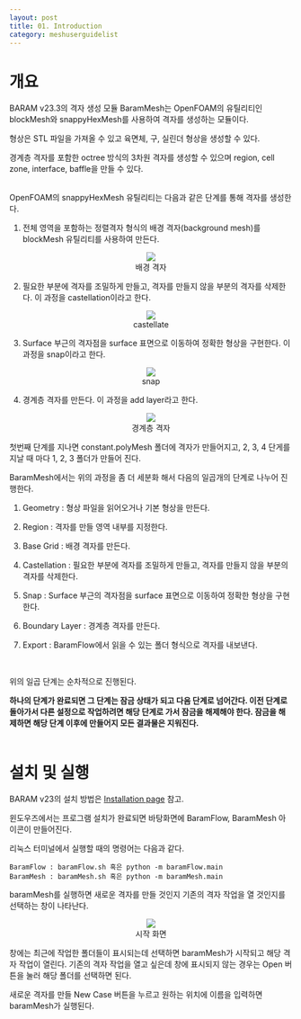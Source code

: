 ```yaml
---
layout: post
title: 01. Introduction
category: meshuserguidelist
---
```


# 개요

BARAM v23.3의 격자 생성 모듈 BaramMesh는 OpenFOAM의 유틸리티인 blockMesh와 snappyHexMesh를 사용하여 격자를 생성하는 모듈이다. 

형상은 STL 파일을 가져올 수 있고 육면체, 구, 실린더 형상을 생성할 수 있다. 

경계층 격자를 포함한 octree 방식의 3차원 격자를 생성할 수 있으며 region, cell zone, interface, baffle을 만들 수 있다.  
<br/>

OpenFOAM의 snappyHexMesh 유틸리티는 다음과 같은 단계를 통해 격자를 생성한다.

1) 전체 영역을 포함하는 정렬격자 형식의 배경 격자(background mesh)를 blockMesh 유틸리티를 사용하여 만든다. 

<p style="text-align: center">
    <img src="https://github.com/nextfoam/baram-pages/raw/main/screenshots/pic/mesh_blockMesh.png"><br> 배경 격자
</p>

2) 필요한 부분에 격자를 조밀하게 만들고, 격자를 만들지 않을 부분의 격자를 삭제한다. 이 과정을 castellation이라고 한다.

<p style="text-align: center">
    <img src="https://github.com/nextfoam/baram-pages/raw/main/screenshots/pic/mesh_castellate.png"><br> castellate
</p>

3) Surface 부근의 격자점을 surface 표면으로 이동하여 정확한 형상을 구현한다. 이 과정을 snap이라고 한다.

<p style="text-align: center">
    <img src="https://github.com/nextfoam/baram-pages/raw/main/screenshots/pic/mesh_snap.png"><br> snap
</p>

4) 경계층 격자를 만든다. 이 과정을 add layer라고 한다.

<p style="text-align: center">
    <img src="https://github.com/nextfoam/baram-pages/raw/main/screenshots/pic/mesh_layer.png"><br> 경계층 격자
</p>

첫번째 단계를 지나면 constant.polyMesh 폴더에 격자가 만들어지고, 2, 3, 4 단게를 지날 때 마다 1, 2, 3 폴더가 만들어 진다. 

BaramMesh에서는 위의 과정을 좀 더 세분화 해서 다음의 일곱개의 단계로 나누어 진행한다.

1) Geometry : 형상 파일을 읽어오거나 기본 형상을 만든다.

2) Region : 격자를 만들 영역 내부를 지정한다.

3) Base Grid : 배경 격자를 만든다.

4) Castellation : 필요한 부분에 격자를 조밀하게 만들고, 격자를 만들지 않을 부분의 격자를 삭제한다.

5) Snap : Surface 부근의 격자점을 surface 표면으로 이동하여 정확한 형상을 구현한다.

6) Boundary Layer : 경계층 격자를 만든다.

7) Export : BaramFlow에서 읽을 수 있는 폴더 형식으로 격자를 내보낸다.  
<br/>

위의 일곱 단계는 순차적으로 진행된다. 

__하나의 단계가 완료되면 그 단계는 잠금 상태가 되고 다음 단계로 넘어간다. 이전 단계로 돌아가서 다른 설정으로 작업하려면 해당 단계로 가서 잠금을 해제해야 한다. 잠금을 해제하면 해당 단계 이후에 만들어지 모든 결과물은 지워진다.__  
<br/>

# 설치 및 실행

BARAM v23의 설치 방법은 [Installation page](https://baramcfd.org/docs/installation/) 참고.

윈도우즈에서는 프로그램 설치가 완료되면 바탕화면에 BaramFlow, BaramMesh 아이콘이 만들어진다.

리눅스 터미널에서 실행할 때의 명령어는 다음과 같다.

    BaramFlow : baramFlow.sh 혹은 python -m baramFlow.main
    BaramMesh : baramMesh.sh 혹은 python -m baramMesh.main

baramMesh를 실행하면 새로운 격자를 만들 것인지 기존의 격자 작업을 열 것인지를 선택하는 창이 나타난다.

<p style="text-align: center">
    <img src="https://github.com/nextfoam/baram-pages/raw/main/screenshots/pic/mesh_start.png"><br> 시작 화면
</p>

창에는 최근에 작업한 폴더들이 표시되는데 선택하면 baramMesh가 시작되고 해당 격자 작업이 열린다. 기존의 격자 작업을 열고 싶은데 창에 표시되지 않는 경우는 Open 버튼을 눌러 해당 폴더를 선택하면 된다. 

새로운 격자를 만들 New Case 버튼을 누르고 원하는 위치에 이름을 입력하면 baramMesh가 실행된다.
